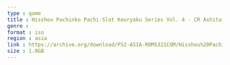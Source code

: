 ```yaml
---
type : game
title : Hisshou Pachinko Pachi-Slot Kouryaku Series Vol. 4 - CR Ashita ga Arusa Yoshimoto World (Japan)
genre : 
format : iso
region : asia
link : https://archive.org/download/PS2-ASIA-ROMS321COM/Hisshou%20Pachinko%20Pachi-Slot%20Kouryaku%20Series%20Vol.%204%20-%20CR%20Ashita%20ga%20Arusa%20Yoshimoto%20World%20%28Japan%29.7z
size : 1.0GB
---
```

